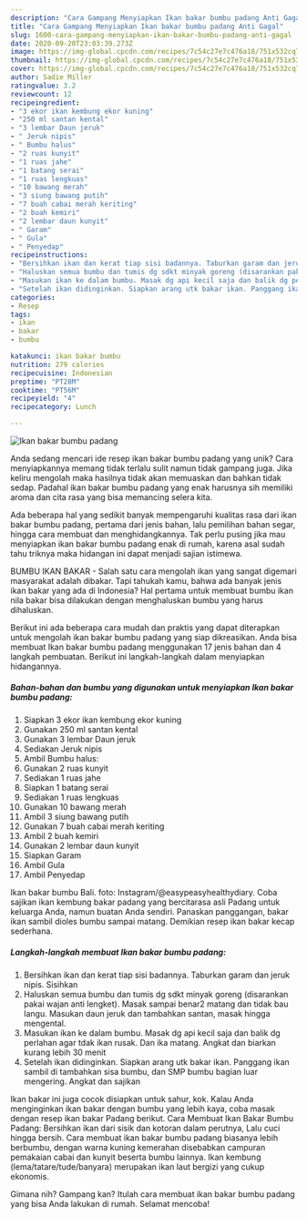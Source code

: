 ```yaml
---
description: "Cara Gampang Menyiapkan Ikan bakar bumbu padang Anti Gagal"
title: "Cara Gampang Menyiapkan Ikan bakar bumbu padang Anti Gagal"
slug: 1600-cara-gampang-menyiapkan-ikan-bakar-bumbu-padang-anti-gagal
date: 2020-09-20T23:03:39.273Z
image: https://img-global.cpcdn.com/recipes/7c54c27e7c476a18/751x532cq70/ikan-bakar-bumbu-padang-foto-resep-utama.jpg
thumbnail: https://img-global.cpcdn.com/recipes/7c54c27e7c476a18/751x532cq70/ikan-bakar-bumbu-padang-foto-resep-utama.jpg
cover: https://img-global.cpcdn.com/recipes/7c54c27e7c476a18/751x532cq70/ikan-bakar-bumbu-padang-foto-resep-utama.jpg
author: Sadie Miller
ratingvalue: 3.2
reviewcount: 12
recipeingredient:
- "3 ekor ikan kembung ekor kuning"
- "250 ml santan kental"
- "3 lembar Daun jeruk"
- " Jeruk nipis"
- " Bumbu halus"
- "2 ruas kunyit"
- "1 ruas jahe"
- "1 batang serai"
- "1 ruas lengkuas"
- "10 bawang merah"
- "3 siung bawang putih"
- "7 buah cabai merah keriting"
- "2 buah kemiri"
- "2 lembar daun kunyit"
- " Garam"
- " Gula"
- " Penyedap"
recipeinstructions:
- "Bersihkan ikan dan kerat tiap sisi badannya. Taburkan garam dan jeruk nipis. Sisihkan"
- "Haluskan semua bumbu dan tumis dg sdkt minyak goreng (disarankan pakai wajan anti lengket). Masak sampai benar2 matang dan tidak bau langu. Masukan daun jeruk dan tambahkan santan, masak hingga mengental."
- "Masukan ikan ke dalam bumbu. Masak dg api kecil saja dan balik dg perlahan agar tdak ikan rusak. Dan ika matang. Angkat dan biarkan kurang lebih 30 menit"
- "Setelah ikan didinginkan. Siapkan arang utk bakar ikan. Panggang ikan sambil di tambahkan sisa bumbu, dan SMP bumbu bagian luar mengering. Angkat dan sajikan"
categories:
- Resep
tags:
- ikan
- bakar
- bumbu

katakunci: ikan bakar bumbu 
nutrition: 279 calories
recipecuisine: Indonesian
preptime: "PT28M"
cooktime: "PT56M"
recipeyield: "4"
recipecategory: Lunch

---
```



![Ikan bakar bumbu padang](https://img-global.cpcdn.com/recipes/7c54c27e7c476a18/751x532cq70/ikan-bakar-bumbu-padang-foto-resep-utama.jpg)

Anda sedang mencari ide resep ikan bakar bumbu padang yang unik? Cara menyiapkannya memang tidak terlalu sulit namun tidak gampang juga. Jika keliru mengolah maka hasilnya tidak akan memuaskan dan bahkan tidak sedap. Padahal ikan bakar bumbu padang yang enak harusnya sih memiliki aroma dan cita rasa yang bisa memancing selera kita.

Ada beberapa hal yang sedikit banyak mempengaruhi kualitas rasa dari ikan bakar bumbu padang, pertama dari jenis bahan, lalu pemilihan bahan segar, hingga cara membuat dan menghidangkannya. Tak perlu pusing jika mau menyiapkan ikan bakar bumbu padang enak di rumah, karena asal sudah tahu triknya maka hidangan ini dapat menjadi sajian istimewa.

BUMBU IKAN BAKAR - Salah satu cara mengolah ikan yang sangat digemari masyarakat adalah dibakar. Tapi tahukah kamu, bahwa ada banyak jenis ikan bakar yang ada di Indonesia? Hal pertama untuk membuat bumbu ikan nila bakar bisa dilakukan dengan menghaluskan bumbu yang harus dihaluskan.


Berikut ini ada beberapa cara mudah dan praktis yang dapat diterapkan untuk mengolah ikan bakar bumbu padang yang siap dikreasikan. Anda bisa membuat Ikan bakar bumbu padang menggunakan 17 jenis bahan dan 4 langkah pembuatan. Berikut ini langkah-langkah dalam menyiapkan hidangannya.

<!--inarticleads1-->

##### Bahan-bahan dan bumbu yang digunakan untuk menyiapkan Ikan bakar bumbu padang:

1. Siapkan 3 ekor ikan kembung ekor kuning
1. Gunakan 250 ml santan kental
1. Gunakan 3 lembar Daun jeruk
1. Sediakan  Jeruk nipis
1. Ambil  Bumbu halus:
1. Gunakan 2 ruas kunyit
1. Sediakan 1 ruas jahe
1. Siapkan 1 batang serai
1. Sediakan 1 ruas lengkuas
1. Gunakan 10 bawang merah
1. Ambil 3 siung bawang putih
1. Gunakan 7 buah cabai merah keriting
1. Ambil 2 buah kemiri
1. Gunakan 2 lembar daun kunyit
1. Siapkan  Garam
1. Ambil  Gula
1. Ambil  Penyedap


Ikan bakar bumbu Bali. foto: Instagram/@easypeasyhealthydiary. Coba sajikan ikan kembung bakar padang yang bercitarasa asli Padang untuk keluarga Anda, namun buatan Anda sendiri. Panaskan panggangan, bakar ikan sambil dioles bumbu sampai matang. Demikian resep ikan bakar kecap sederhana. 

<!--inarticleads2-->

##### Langkah-langkah membuat Ikan bakar bumbu padang:

1. Bersihkan ikan dan kerat tiap sisi badannya. Taburkan garam dan jeruk nipis. Sisihkan
1. Haluskan semua bumbu dan tumis dg sdkt minyak goreng (disarankan pakai wajan anti lengket). Masak sampai benar2 matang dan tidak bau langu. Masukan daun jeruk dan tambahkan santan, masak hingga mengental.
1. Masukan ikan ke dalam bumbu. Masak dg api kecil saja dan balik dg perlahan agar tdak ikan rusak. Dan ika matang. Angkat dan biarkan kurang lebih 30 menit
1. Setelah ikan didinginkan. Siapkan arang utk bakar ikan. Panggang ikan sambil di tambahkan sisa bumbu, dan SMP bumbu bagian luar mengering. Angkat dan sajikan


Ikan bakar ini juga cocok disiapkan untuk sahur, kok. Kalau Anda menginginkan ikan bakar dengan bumbu yang lebih kaya, coba masak dengan resep ikan bakar Padang berikut. Cara Membuat Ikan Bakar Bumbu Padang: Bersihkan ikan dari sisik dan kotoran dalam perutnya, Lalu cuci hingga bersih. Cara membuat ikan bakar bumbu padang biasanya lebih berbumbu, dengan warna kuning kemerahan disebabkan campuran pemakaian cabai dan kunyit beserta bumbu lainnya. Ikan kembung (lema/tatare/tude/banyara) merupakan ikan laut bergizi yang cukup ekonomis. 

Gimana nih? Gampang kan? Itulah cara membuat ikan bakar bumbu padang yang bisa Anda lakukan di rumah. Selamat mencoba!
